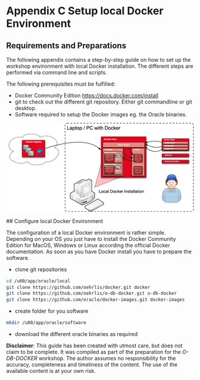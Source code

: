 # Appendix C Setup local Docker Environment

## Requirements and Preparations

The following appendix contains a step-by-step guide on how to set up the workshop environment with local Docker installation. The different steps are performed via command line and scripts. 

The following prerequisites must be fulfilled:

- Docker Community Edition https://docs.docker.com/install
- git to check out the different git repository. Either git commandline or git desktop.
- Software required to setup the Docker images eg. the Oracle binaries.

!["Local Docker Workshop Architecture"](../images/Docker-Environment.png)

## Configure local Docker Environment

The configuration of a local Docker environment is rather simple. Depending on your OS you just have to install the Docker Community Edition for MacOS, Windows or Linux according the official Docker documentation. As soon as you have Docker install you have to prepare the software.

- clone git repositories

```bash
cd /u00/app/oracle/local
git clone https://github.com/oehrlis/docker.git docker
git clone https://github.com/oehrlis/o-db-docker.git o-db-docker
git clone https://github.com/oracle/docker-images.git docker-images
```

- create folder for you software

```bash
mkdir /u00/app/oracle/software
```

- download the different oracle binaries as required

**Disclaimer**: This guide has been created with utmost care, but does not claim to be complete. It was compiled as part of the preparation for the *O-DB-DOCKER* workshop. The author assumes no responsibility for the accuracy, completeness and timeliness of the content. The use of the available content is at your own risk.